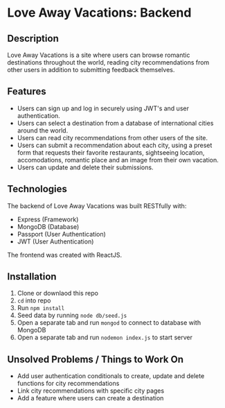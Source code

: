 # Love Away Vacations: Backend

## Description

Love Away Vacations is a site where users can browse romantic destinations throughout the world, reading city recommendations from other users in addition to submitting feedback themselves. 

## Features

* Users can sign up and log in securely using JWT's and user authentication.
* Users can select a destination from a database of international cities around the world.
* Users can read city recommendations from other users of the site.
* Users can submit a recommendation about each city, using a preset form that requests their favorite restaurants, sightseeing location, accomodations, romantic place and an image from their own vacation.
* Users can update and delete their submissions.

## Technologies

The backend of Love Away Vacations was built RESTfully with:

* Express (Framework)
* MongoDB (Database)
* Passport (User Authentication)
* JWT (User Authentication)

The frontend was created with ReactJS.

## Installation

1. Clone or downlaod this repo
2. `cd` into repo
3. Run `npm install`
4. Seed data by running `node db/seed.js`
5. Open a separate tab and run `mongod` to connect to database with MongoDB
6. Open a separate tab and run `nodemon index.js` to start server

## Unsolved Problems / Things to Work On

* Add user authentication conditionals to create, update and delete functions for city recommendations
* Link city recommendations with specific city pages
* Add a feature where users can create a destination